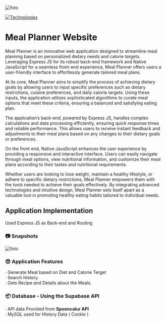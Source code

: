 ![foto](https://i.imgur.com/pxxE7Fa.png)


[![Technologies](https://skillicons.dev/icons?i=mysql,express,nodejs,html,css)](https://skillicons.dev)

# Meal Planner Website
Meal Planner is an innovative web application designed to streamline meal planning based on personalized dietary needs and calorie targets. Leveraging Express JS for its robust back-end framework and Native JavaScript for a seamless front-end experience, Meal Planner offers users a user-friendly interface to effortlessly generate tailored meal plans.

At its core, Meal Planner aims to simplify the process of achieving dietary goals by allowing users to input specific preferences such as dietary restrictions, cuisine preferences, and daily calorie targets. Using these inputs, the application utilizes sophisticated algorithms to curate meal options that meet these criteria, ensuring a balanced and satisfying eating plan.

The application’s back-end, powered by Express JS, handles complex calculations and data processing efficiently, ensuring quick response times and reliable performance. This allows users to receive instant feedback and adjustments to their meal plans based on any changes to their dietary goals or preferences.

On the front end, Native JavaScript enhances the user experience by providing a responsive and interactive interface. Users can easily navigate through meal options, view nutritional information, and customize their meal plans according to their tastes and nutritional requirements.

Whether users are looking to lose weight, maintain a healthy lifestyle, or adhere to specific dietary restrictions, Meal Planner empowers them with the tools needed to achieve their goals effectively. By integrating advanced technologies and intuitive design, Meal Planner sets itself apart as a valuable tool in promoting healthy eating habits tailored to individual needs.

## Application Implementation
Used Express JS as Back-end and Routing

### 📷 Snapshots
![foto](https://media.discordapp.net/attachments/1110006269571514438/1251876726208860201/image.png?ex=668dd64e&is=668c84ce&hm=95c98378eef429e112d6030a4b59bead1729056f713bafc34481c2cc957ca4ac&=&format=webp&quality=lossless&width=1100&height=688)


### 😎 Application Features
∙ Generate Meal based on Diet and Calorie Terget <br>
∙ Search History<br>
∙ Gets Recipe and Details about the Meals.

### 📦 Database - Using the Supabase API
∙ API data Provided from **Spooncalur API** <br>
∙ MySQL used for History Data ( Cookie ) <br>




